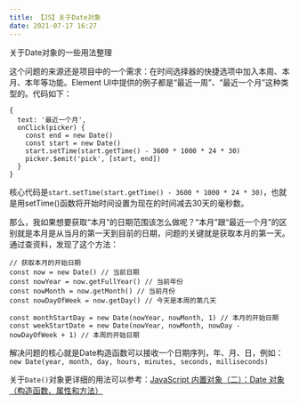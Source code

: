 ```yaml
---
title: 【JS】关于Date对象
date: 2021-07-17 16:27
---
```


关于Date对象的一些用法整理
<!-- more -->


这个问题的来源还是项目中的一个需求：在时间选择器的快捷选项中加入本周、本月、本年等功能。Element UI中提供的例子都是“最近一周”、“最近一个月”这种类型的。代码如下：
```(javascript)
{
  text: '最近一个月',
  onClick(picker) {
    const end = new Date()
    const start = new Date()
    start.setTime(start.getTime() - 3600 * 1000 * 24 * 30)
    picker.$emit('pick', [start, end])
  }
}
```
核心代码是`start.setTime(start.getTime() - 3600 * 1000 * 24 * 30)`，也就是用setTime()函数将开始时间设置为现在的时间减去30天的毫秒数。

那么，我如果想要获取“本月”的日期范围该怎么做呢？“本月”跟“最近一个月”的区别就是本月是从当月的第一天到目前的日期，问题的关键就是获取本月的第一天。通过查资料，发现了这个方法：
```(javascript)
// 获取本月的开始日期
const now = new Date() // 当前日期
const nowYear = now.getFullYear() // 当前年份
const nowMonth = now.getMonth() // 当前月份
const nowDayOfWeek = now.getDay() // 今天是本周的第几天

const monthStartDay = new Date(nowYear, nowMonth, 1) // 本月的开始日期
const weekStartDate = new Date(nowYear, nowMonth, nowDay - nowDayOfWeek + 1) // 本周的开始日期
```


解决问题的核心就是Date构造函数可以接收一个日期序列，年、月、日，例如：`new Date(year, month, day, hours, minutes, seconds, milliseconds)`

关于`Date()`对象更详细的用法可以参考：[JavaScript 内置对象（二）：Date 对象（构造函数、属性和方法）](https://blog.csdn.net/jinshi_cn/article/details/2434439)